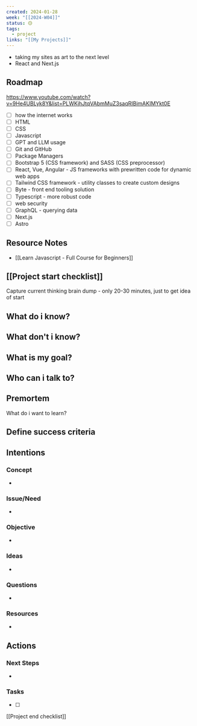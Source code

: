 ```yaml
---
created: 2024-01-28
week: "[[2024-W04]]"
status: 🟡
tags:
  - project
links: "[[My Projects]]"
---
```

- taking my sites as art to the next level
- React and Next.js
## Roadmap
https://www.youtube.com/watch?v=9He4UBLyk8Y&list=PLWKjhJtqVAbmMuZ3saqRIBimAKIMYkt0E
- [ ] how the internet works
- [ ] HTML
- [ ] CSS
- [ ] Javascript
- [ ] GPT and LLM usage
- [ ] Git and GitHub
- [ ] Package Managers 
- [ ] Bootstrap 5 (CSS framework) and SASS (CSS preprocessor)
- [ ] React, Vue, Angular - JS frameworks with prewritten code for dynamic web apps
- [ ] Tailwind CSS framework - utility classes to create custom designs
- [ ] Byte - front end tooling solution
- [ ] Typescript - more robust code
- [ ] web security
- [ ] GraphQL - querying data
- [ ] Next.js
- [ ] Astro
## Resource Notes
- [[Learn Javascript - Full Course for Beginners]]


















## [[Project start checklist]]
Capture current thinking brain dump - only 20-30 minutes, just to get idea of start

What do i know? 
- 
What don't i know? 
- 
What is my goal? 
- 
Who can i talk to? 
- 
Premortem
- 
What do i want to learn? 

Define success criteria
- 

## Intentions
### Concept
- 
### Issue/Need
- 
### Objective
- 
### Ideas
- 
### Questions
- 
### Resources
- 

## Actions
### Next Steps
- 
### Tasks
- [ ] 

[[Project end checklist]]
